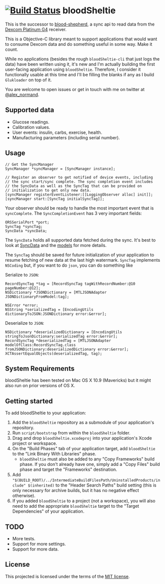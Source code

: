 [![Build Status](https://travis-ci.org/alexandre-normand/bloodSheltie.png?branch=master)](https://travis-ci.org/alexandre-normand/bloodSheltie)
bloodSheltie
============

This is the successor to [blood-shepherd](https://github.com/alexandre-normand/blood-shepher), a sync api to read data from the [Dexcom Platinum G4](http://dexcom.com/dexcom-g4-platinum) receiver.

This is a Objective-C library meant to support applications that would want to consume Dexcom data and do something useful in some way. Make it count. 

While no applications (besides the rough `bloodSheltie-cli` that just logs the data) have been written using it, it's new and I'm actually building the first user-facing application using `bloodSheltie`. Therefore, I consider it functionally usable at this time and I'll be filling the blanks if any as I build `Glukloader` on top of it. 

You are welcome to open issues or get in touch with me on twitter at [@alex_normand](https://twitter.com/alex_normand).

Supported data
--------------
* Glucose readings.
* Calibration values.
* User events: insulin, carbs, exercise, health.
* Manufacturing parameters (including serial number).

Usage 
-----
```
// Get the SyncManager
SyncManager *syncManager = [SyncManager instance];

// Register an observer to get notified of device events, including
// the sync start/sync complete. The sync completion event includes
// the SyncData as well as the SyncTag that can be provided on
// initialization to get only new data.
[syncManager registerEventListener:[[LoggingObserver alloc] init]];
[syncManager start:[SyncTag initialSyncTag]];
```

Your observer should be ready to handle the most important event that is `syncComplete`. The `SyncCompletionEvent` has 3 very important fields:
```
ORSSerialPort *port;
SyncTag *syncTag;
SyncData *syncData;
```
The `SyncData` holds all supported data fetched during the sync. It's best to look at [SyncData](bloodSheltie/SyncData.h) and the [models](bloodSheltie/model) for more details.

The `SyncTag` should be saved for future initialization of your application to resume fetching of new data at the last high watermark. `SyncTag` implements `NSCoding` but, if you want to do `json`, you can do something like 

Serialize to `JSON`:
```
RecordSyncTag *tag = [RecordSyncTag tagWithRecordNumber:@10 pageNumber:@12];
NSDictionary *JSONDictionary = [MTLJSONAdapter JSONDictionaryFromModel:tag];

NSError *error;
NSString *serializedTag = [EncodingUtils dictionaryToJSON:JSONDictionary error:&error];
``` 

Deserialize to `JSON`:
```
NSDictionary *deserializedDictionary = [EncodingUtils stringToJsonDictionary:serializedTag error:&error];
RecordSyncTag *deserializedTag = [MTLJSONAdapter modelOfClass:RecordSyncTag.class fromJSONDictionary:deserializedDictionary error:&error];
XCTAssertEqualObjects(deserializedTag, tag);
```
System Requirements
-------------------
bloodSheltie has been tested on Mac OS X 10.9 (Mavericks) but it might also run on prior versions of OS X. 

Getting started
---------------
To add bloodSheltie to your application:

1. Add the `bloodSheltie` repository as a submodule of your application's repository.
1. Run `script/bootstrap` from within the `bloodSheltie` folder.
1. Drag and drop `bloodSheltie.xcodeproj` into your application's Xcode project or workspace.
1. On the "Build Phases" tab of your application target, add `bloodSheltie` to the "Link Binary With Libraries" phase.
    * `bloodSheltie` must also be added to any "Copy Frameworks" build phase. If you don't already have one, simply add a "Copy Files" build phase and target the "Frameworks" destination.
1. Add `"$(BUILD_ROOT)/../IntermediateBuildFilesPath/UninstalledProducts/include" $(inherited)` to the "Header Search Paths" build setting (this is only necessary for archive builds, but it has no negative effect otherwise).
1. If you added `bloodSheltie` to a project (not a workspace), you will also need to add the appropriate `bloodSheltie` target to the "Target Dependencies" of your application.

TODO
----
* More tests.
* Support for more settings.
* Support for more data. 

License
-------
This projected is licensed under the terms of the [MIT license](LICENSE.md). 

